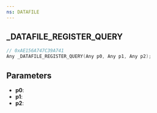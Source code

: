 ```yaml
---
ns: DATAFILE
---
```

## _DATAFILE_REGISTER_QUERY

```c
// 0xAE156A747C39A741
Any _DATAFILE_REGISTER_QUERY(Any p0, Any p1, Any p2);
```

## Parameters
* **p0**:
* **p1**:
* **p2**:

